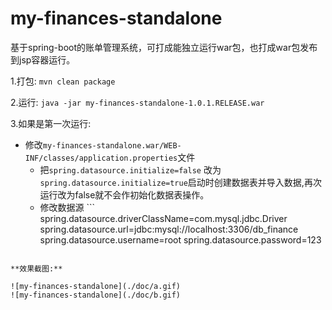 my-finances-standalone
======================

基于spring-boot的账单管理系统，可打成能独立运行war包，也打成war包发布到jsp容器运行。


 1.打包: `mvn clean package` 
 
 2.运行: `java -jar my-finances-standalone-1.0.1.RELEASE.war`

 3.如果是第一次运行:

 - 修改`my-finances-standalone.war/WEB-INF/classes/application.properties`文件
    - 把`spring.datasource.initialize=false` 改为 `spring.datasource.initialize=true`启动时创建数据表并导入数据,再次运行改为false就不会作初始化数据表操作。
    - 修改数据源 ```
    spring.datasource.driverClassName=com.mysql.jdbc.Driver
    spring.datasource.url=jdbc:mysql://localhost:3306/db_finance
    spring.datasource.username=root
    spring.datasource.password=123
  ```
 
**效果截图:**

![my-finances-standalone](./doc/a.gif)
![my-finances-standalone](./doc/b.gif)